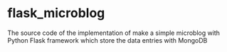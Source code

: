# flask_microblog
The source code of the implementation of make a simple microblog with Python Flask framework which store the data entries with MongoDB
